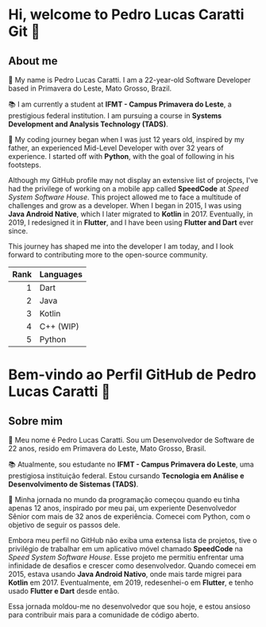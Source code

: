 
# Hi, welcome to Pedro Lucas Caratti Git 👋

## About me
📌 My name is Pedro Lucas Caratti. I am a 22-year-old Software Developer based in Primavera do Leste, Mato Grosso, Brazil.

📚 I am currently a student at **IFMT - Campus Primavera do Leste**, a prestigious federal institution. I am pursuing a course in **Systems Development and Analysis Technology (TADS)**.

💬 My coding journey began when I was just 12 years old, inspired by my father, an experienced Mid-Level Developer with over 32 years of experience. I started off with **Python**, with the goal of following in his footsteps.

Although my GitHub profile may not display an extensive list of projects, I've had the privilege of working on a mobile app called **SpeedCode** at _Speed System Software House_. This project allowed me to face a multitude of challenges and grow as a developer. When I began in 2015, I was using **Java Android Native**, which I later migrated to **Kotlin** in 2017. Eventually, in 2019, I redesigned it in **Flutter**, and I have been using **Flutter and Dart** ever since.

This journey has shaped me into the developer I am today, and I look forward to contributing more to the open-source community.

| Rank | Languages |
|-----:|-----------|
|     1| Dart      |
|     2| Java      |
|     3| Kotlin    |
|     4| C++ (WIP) |
|     5| Python    |


# Bem-vindo ao Perfil GitHub de Pedro Lucas Caratti 👋

## Sobre mim
📌 Meu nome é Pedro Lucas Caratti. Sou um Desenvolvedor de Software de 22 anos, resido em Primavera do Leste, Mato Grosso, Brasil.

📚 Atualmente, sou estudante no **IFMT - Campus Primavera do Leste**, uma prestigiosa instituição federal. Estou cursando **Tecnologia em Análise e Desenvolvimento de Sistemas (TADS)**.

💬 Minha jornada no mundo da programação começou quando eu tinha apenas 12 anos, inspirado por meu pai, um experiente Desenvolvedor Sênior com mais de 32 anos de experiência. Comecei com Python, com o objetivo de seguir os passos dele.

Embora meu perfil no GitHub não exiba uma extensa lista de projetos, tive o privilégio de trabalhar em um aplicativo móvel chamado **SpeedCode** na _Speed System Software House_. Esse projeto me permitiu enfrentar uma infinidade de desafios e crescer como desenvolvedor. Quando comecei em 2015, estava usando **Java Android Nativo**, onde mais tarde migrei para **Kotlin** em 2017. Eventualmente, em 2019, redesenhei-o em **Flutter**, e tenho usado **Flutter e Dart** desde então.

Essa jornada moldou-me no desenvolvedor que sou hoje, e estou ansioso para contribuir mais para a comunidade de código aberto.
